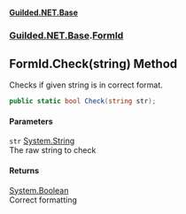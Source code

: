 #### [Guilded.NET.Base](Guilded_NET_Base.md 'Guilded.NET.Base')
### [Guilded.NET.Base](Guilded_NET_Base.md#Guilded_NET_Base 'Guilded.NET.Base').[FormId](FormId.md 'Guilded.NET.Base.FormId')
## FormId.Check(string) Method
Checks if given string is in correct format.  
```csharp
public static bool Check(string str);
```
#### Parameters
<a name='Guilded_NET_Base_FormId_Check(string)_str'></a>
`str` [System.String](https://docs.microsoft.com/en-us/dotnet/api/System.String 'System.String')  
The raw string to check
  
#### Returns
[System.Boolean](https://docs.microsoft.com/en-us/dotnet/api/System.Boolean 'System.Boolean')  
Correct formatting
